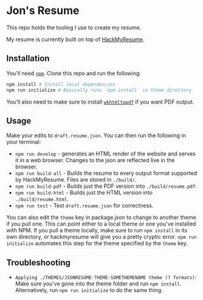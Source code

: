 # Jon's Resume

This repo holds the tooling I use to create my resume.

My resume is currently built on top of [HackMyResume](https://github.com/hacksalot/HackMyResume).

## Installation

You'll need [`npm`](https://www.npmjs.com/get-npm).
Clone this repo and run the following:

```sh
npm install # Install local dependencies
npm run initialize # Basically runs `npm install` in theme directory
```

You'll also need to make sure to install [`wkhtmltopdf`](https://wkhtmltopdf.org/) if you want PDF output.

## Usage

Make your edits to `draft.resume.json`. You can then run the following in your terminal:

* `npm run develop` - generates an HTML render of the website and serves it in a web browser. Changes to the json are reflected live in the browser.
* `npm run build-all` - Builds the resume to every output format supported by HackMyResume. Files are stored in `./build/`.
* `npm run build-pdf` - Builds just the PDF version into `./build/resume.pdf`.
* `npm run build-html` - Builds just the HTML version into `./build/resume.html`.
* `npm run test` - Test `draft.resume.json` for correctness.

You can also edit the `theme` key in package.json to change to another theme if you pull one. This can point either to a local theme or one you've installed with NPM. If you pull a theme locally, make sure to run `npm install` in its own directory, or hackmyresume will give you a pretty cryptic error. `npm run initialize` automates this step for the theme specified by the `theme` key.

## Troubleshooting

* `Applying ./THEMES/JSONRESUME-THEME-SOMETHEMENAME theme (? formats)`: Make sure you've gone into the theme folder and run `npm install`. Alternatively, run `npm run initialize` to do the same thing.